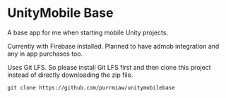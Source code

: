 # UnityMobile Base

A base app for me when starting mobile Unity projects.

Currently with Firebase installed. Planned to have admob integration and any in app purchases too.

Uses Git LFS. So please install Git LFS first and then clone this project instead of directly downloading the zip file.

```
git clone https://github.com/purrmiaw/unitymobilebase
```

